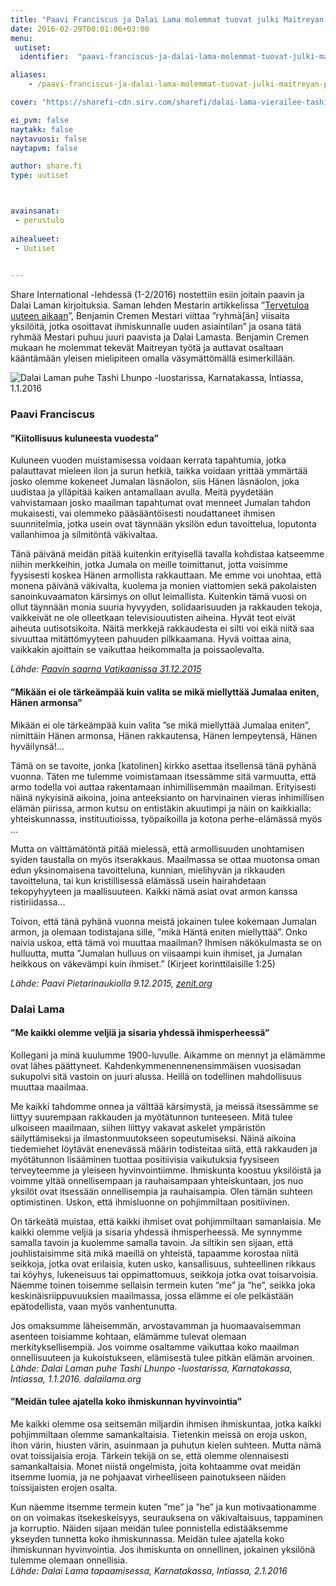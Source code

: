 ```yaml
---
title: "Paavi Franciscus ja Dalai Lama molemmat tuovat julki Maitreyan periaatteita"
date: 2016-02-29T00:01:06+03:00
menu:
 uutiset:
  identifier:  "paavi-franciscus-ja-dalai-lama-molemmat-tuovat-julki-maitreyan-periaatteita"

aliases:
    - /paavi-franciscus-ja-dalai-lama-molemmat-tuovat-julki-maitreyan-periaatteita/

cover: "https://sharefi-cdn.sirv.com/sharefi/dalai-lama-vierailee-tashi-lhunpo-luostarissa-karnatakassa-intia-2016-01-01-Lamrim-G01_D4D3129.jpg?cx=240&cy=220&ch=280&cw=280"

ei_pvm: false
naytakk: false
naytavuosi: false
naytapvm: false

author: share.fi
type: uutiset



avainsanat:
 - perustulo
 
aihealueet:
 - Uutiset
 

---
```

<p class="alustus">Share International -lehdessä (1-2/2016) nostettiin esiin joitain paavin ja Dalai Laman kirjoituksia. Saman lehden Mestarin artikkelissa ”<a href="/mestarin-sanoin/2016-01" target="_blank">Tervetuloa uuteen aikaan</a>”, Benjamin Cremen Mestari viittaa ”ryhmä[än] viisaita yksilöitä, jotka osoittavat ihmiskunnalle uuden asiaintilan” ja osana tätä ryhmää Mestari puhuu juuri paavista ja Dalai Lamasta. Benjamin Cremen mukaan he molemmat tekevät Maitreyan työtä ja auttavat osaltaan kääntämään yleisen mielipiteen omalla väsymättömällä esimerkillään.</p>
<img src="https://sharefi-cdn.sirv.com/sharefi/dalai-lama-vierailee-tashi-lhunpo-luostarissa-karnatakassa-intia-2016-01-01-Lamrim-G02_D4D3146.jpg" alt="Dalai Laman puhe Tashi Lhunpo -luostarissa, Karnatakassa, Intiassa, 1.1.2016" />
<h3>Paavi Franciscus</h3>
<h4>”Kiitollisuus kuluneesta vuodesta”</h4>
<p>Kuluneen vuoden muistamisessa voidaan kerrata tapahtumia, jotka palauttavat mieleen ilon ja surun hetkiä, taikka voidaan yrittää ymmärtää josko olemme kokeneet Jumalan läsnäolon, siis Hänen läsnäolon, joka uudistaa ja ylläpitää kaiken antamallaan avulla. Meitä pyydetään vahvistamaan josko maailman tapahtumat ovat menneet Jumalan tahdon mukaisesti, vai olemmeko pääsääntöisesti noudattaneet ihmisen suunnitelmia, jotka usein ovat täynnään yksilön edun tavoittelua, loputonta vallanhimoa ja silmitöntä väkivaltaa.</p>
<p>Tänä päivänä meidän pitää kuitenkin erityisellä tavalla kohdistaa katseemme niihin merkkeihin, jotka Jumala on meille toimittanut, jotta voisimme fyysisesti koskea Hänen armollista rakkauttaan. Me emme voi unohtaa, että monena päivänä väkivalta, kuolema ja monien viattomien sekä pakolaisten sanoinkuvaamaton kärsimys on ollut leimallista. Kuitenkin tämä vuosi on ollut täynnään monia suuria hyvyyden, solidaarisuuden ja rakkauden tekoja, vaikkeivät ne ole olleetkaan televisiouutisten aiheina. Hyvät teot eivät aiheuta uutisotsikoita. Näitä merkkejä rakkaudesta ei silti voi eikä niitä saa sivuuttaa mitättömyyteen pahuuden pilkkaamana. Hyvä voittaa aina, vaikkakin ajoittain se vaikuttaa heikommalta ja poissaolevalta.</p>
<p><em>Lähde: <a href="https://w2.vatican.va/content/francesco/en/homilies/2015/documents/papa-francesco_20151231_te-deum.html"  target="_blank" class="external" rel="nofollow">Paavin saarna Vatikaanissa 31.12.2015</a></em></p>
<h4>”Mikään ei ole tärkeämpää kuin valita se mikä miellyttää Jumalaa eniten, Hänen armonsa”</h4>
<p>Mikään ei ole tärkeämpää kuin valita ”se mikä miellyttää Jumalaa eniten”, nimittäin Hänen armonsa, Hänen rakkautensa, Hänen lempeytensä, Hänen hyväilynsä!…</p>
<p>Tämä on se tavoite, jonka [katolinen] kirkko asettaa itsellensä tänä pyhänä vuonna. Täten me tulemme voimistamaan itsessämme sitä varmuutta, että armo todella voi auttaa rakentamaan inhimillisemmän maailman. Erityisesti näinä nykyisinä aikoina, joina anteeksianto on harvinainen vieras inhimillisen elämän piirissa, armon kutsu on entistäkin akuutimpi ja näin on kaikkialla: yhteiskunnassa, instituutioissa, työpaikoilla ja kotona perhe-elämässä myös …</p>
<p>Mutta on välttämätöntä pitää mielessä, että armollisuuden unohtamisen syiden taustalla on myös itserakkaus. Maailmassa se ottaa muotonsa oman edun yksinomaisena tavoitteluna, kunnian, mielihyvän ja rikkauden tavoitteluna, tai kun kristillisessä elämässä usein hairahdetaan tekopyhyyteen ja maallisuuteen. Kaikki nämä asiat ovat armon kanssa ristiriidassa…</p>
<p>Toivon, että tänä pyhänä vuonna meistä jokainen tulee kokemaan Jumalan armon, ja olemaan todistajana sille, ”mikä Häntä eniten miellyttää”. Onko naivia uskoa, että tämä voi muuttaa maailman? Ihmisen näkökulmasta se on hulluutta, mutta ”Jumalan hulluus on viisaampi kuin ihmiset, ja Jumalan heikkous on väkevämpi kuin ihmiset.” (Kirjeet korinttilaisille 1:25)</p>
<p><em>Lähde: Paavi Pietarinaukiolla 9.12.2015, <a href="https://zenit.org/articles/general-audience-on-holy-year-of-mercy/"  target="_blank" class="external" rel="nofollow">zenit.org</a></em></p>
<h3>Dalai Lama</h3>
<h4>”Me kaikki olemme veljiä ja sisaria yhdessä ihmisperheessä”</h4>
<p>Kollegani ja minä kuulumme 1900-luvulle. Aikamme on mennyt ja elämämme ovat lähes päättyneet. Kahdenkymmenennenensimmäisen vuosisadan sukupolvi sitä vastoin on juuri alussa. Heillä on todellinen mahdollisuus muuttaa maailmaa.</p>
<p>Me kaikki tahdomme onnea ja välttää kärsimystä, ja meissä itsessämme se liittyy suurempaan rakkauden ja myötätunnon tunteeseen. Mitä tulee ulkoiseen maailmaan, siihen liittyy vakavat askelet ympäristön säilyttämiseksi ja ilmastonmuutokseen sopeutumiseksi. Näinä aikoina tiedemiehet löytävät enenevässä määrin todisteitaa siitä, että rakkauden ja myötätunnon lisääminen tuottaa positiivisia vaikutuksia fyysiseen terveyteemme ja yleiseen hyvinvointiimme. Ihmiskunta koostuu yksilöistä ja voimme yltää onnellisempaan ja rauhaisampaan yhteiskuntaan, jos nuo yksilöt ovat itsessään onnellisempia ja rauhaisampia. Olen tämän suhteen optimistinen. Uskon, että ihmisluonne on pohjimmiltaan positiivinen.</p>
<p>On tärkeätä muistaa, että kaikki ihmiset ovat pohjimmiltaan samanlaisia. Me kaikki olemme veljiä ja sisaria yhdessä ihmisperheessä. Me synnymme samalla tavoin ja kuolemme samalla tavoin. Ja siltikin sen sijaan, että jouhlistaisimme sitä mikä maeillä on yhteistä, tapaamme korostaa niitä seikkoja, jotka ovat erilaisia, kuten usko, kansallisuus, suhteellinen rikkaus tai köyhys, lukeneisuus tai oppimattomuus, seikkoja jotka ovat toisarvoisia. Näemme toinen toisemme sellaisin termein kuten ”me” ja ”he”, seikka joka keskinäisriippuvuuksien maailmassa, jossa elämme ei ole pelkästään epätodellista, vaan myös vanhentunutta.</p>
<p>Jos omaksumme läheisemmän, arvostavamman ja huomaavaisemman asenteen toisiamme kohtaan, elämämme tulevat olemaan merkityksellisempiä. Jos voimme osaltamme vaikuttaa koko maailman onnellisuuteen ja kukoistukseen, elämisestä tulee pitkän elämän arvoinen.<br>
<em>Lähde: Dalai Laman puhe Tashi Lhunpo -luostarissa, Karnatakassa, Intiassa, 1.1.2016. dalailama.org</em></p>
<h4>”Meidän tulee ajatella koko ihmiskunnan hyvinvointia”</h4>
<p>Me kaikki olemme osa seitsemän miljardin ihmisen ihmiskuntaa, jotka kaikki pohjimmiltaan olemme samankaltaisia. Tietenkin meissä on eroja uskon, ihon värin, hiusten värin, asuinmaan ja puhutun kielen suhteen. Mutta nämä ovat toissijaisia eroja. Tärkein tekijä on se, että olemme olennaisesti samankaltaisia. Monet niistä ongelmista, joita kohtaamme ovat meidän itsemme luomia, ja ne pohjaavat virheelliseen painotukseen näiden toissijaisten erojen osalta.</p>
<p>Kun näemme itsemme termein kuten ”me” ja ”he” ja kun motivaationamme on on voimakas itsekeskeisyys, seurauksena on väkivaltaisuus, tappaminen ja korruptio. Näiden sijaan meidän tulee ponnistella edistääksemme ykseyden tunnetta koko ihmiskunnassa. Meidän tulee ajatella koko ihmiskunnan hyvinvointia. Jos ihmiskunta on onnellinen, jokainen yksilönä tulemme olemaan onnellisia.<br>
<em>Lähde: Dalai Lama tapaamisessa, Karnatakassa, Intiassa, 2.1.2016</em></p>
